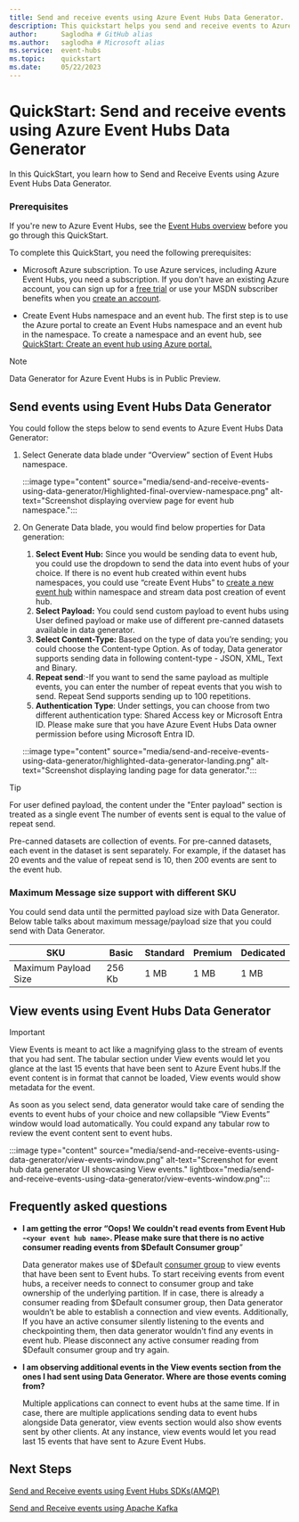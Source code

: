 ```yaml
---
title: Send and receive events using Azure Event Hubs Data Generator. 
description: This quickstart helps you send and receive events to Azure event hubs using Data generator.
author:      Saglodha # GitHub alias
ms.author:   saglodha # Microsoft alias
ms.service:  event-hubs
ms.topic:    quickstart
ms.date:     05/22/2023
---
```


# QuickStart: Send and receive events using Azure Event Hubs Data Generator

In this QuickStart, you learn how to Send and Receive Events using Azure Event Hubs Data Generator.  

### Prerequisites

If you're new to Azure Event Hubs, see the [Event Hubs overview](/azure/event-hubs/event-hubs-about) before you go through this QuickStart. 

To complete this QuickStart, you need the following prerequisites: 

- Microsoft Azure subscription. To use Azure services, including Azure Event Hubs, you need a subscription. If you don't have an existing Azure account, you can sign up for a [free trial](https://azure.microsoft.com/free/?WT.mc_id=A261C142F) or use your MSDN subscriber benefits when you [create an account](https://azure.microsoft.com/). 

- Create Event Hubs namespace and an event hub. The first step is to use the Azure portal to create an Event Hubs namespace and an event hub in the namespace. To create a namespace and an event hub, see [QuickStart: Create an event hub using Azure portal. ](/azure/event-hubs/event-hubs-create)

> [!NOTE]
> Data Generator for Azure Event Hubs is in Public Preview.

## Send events using Event Hubs Data Generator

You could follow the steps below to send events to Azure Event Hubs Data Generator: 

1. Select Generate data blade under “Overview” section of Event Hubs namespace.

   :::image type="content" source="media/send-and-receive-events-using-data-generator/Highlighted-final-overview-namespace.png" alt-text="Screenshot displaying overview page for event hub namespace.":::

2. On Generate Data blade, you would find below properties for Data generation: 
   1. **Select Event Hub:** Since you would be sending data to event hub, you could use the dropdown to send the data into event hubs of your choice. If there is no event hub created within event hubs namespaces, you could use “create Event Hubs” to [create a new event hub](/azure/event-hubs/event-hubs-create) within namespace and stream data post creation of event hub.  
   2. **Select Payload:** You could send custom payload to event hubs using User defined payload or make use of different pre-canned datasets available in data generator. 
   3.  **Select Content-Type:** Based on the type of data you’re sending; you could choose the Content-type Option. As of today, Data generator supports sending data in following content-type - JSON, XML, Text and Binary. 
   4.  **Repeat send**:-If you want to send the same payload as multiple events, you can enter the number of repeat events that you wish to send. Repeat Send supports sending up to 100 repetitions.
   5.  **Authentication Type**: Under settings, you can choose from two different authentication type: Shared Access key or Microsoft Entra ID. Please make sure that you have Azure Event Hubs Data owner permission before using Microsoft Entra ID. 
   
   :::image type="content" source="media/send-and-receive-events-using-data-generator/highlighted-data-generator-landing.png" alt-text="Screenshot displaying landing page for data generator.":::

> [!TIP]
> For user defined payload, the content under the "Enter payload" section is treated as a single event The number of events sent is equal to the value of repeat send. 
> 
> Pre-canned datasets are collection of events. For pre-canned datasets, each event in the dataset is sent separately. For example, if the dataset has 20 events and the value of repeat send is 10, then 200 events are sent to the event hub.

### Maximum Message size support with different SKU

You could send data until the permitted payload size with Data Generator. Below table talks about maximum message/payload size that you could send with Data Generator.

SKU 				|	 Basic    | 	Standard | Premium | Dedicated
--------------------|-------------|--------------|---------|----------|
Maximum Payload Size| 	256 Kb		| 	1 MB 	     | 1 MB     | 1 MB 

## View events using Event Hubs Data Generator

> [!IMPORTANT]
> View Events is meant to act like a magnifying glass to the stream of events that you had sent. The tabular section under View events would let you glance at the last 15 events that have been sent to Azure Event hubs.If the event content is in format that cannot be loaded, View events would show metadata for the event.

As soon as you select send, data generator would take care of sending the events to event hubs of your choice and new collapsible “View Events” window would load automatically. You could expand any tabular row to review the event content sent to event hubs. 

:::image type="content" source="media/send-and-receive-events-using-data-generator/view-events-window.png" alt-text="Screenshot for event hub data generator UI showcasing View events." lightbox="media/send-and-receive-events-using-data-generator/view-events-window.png":::

## Frequently asked questions

- **I am getting the error “Oops! We couldn't read events from Event Hub -`<your event hub name>`. Please make sure that there is no active consumer reading events from $Default Consumer group**”


   Data generator makes use of $Default [consumer group](/azure/event-hubs/event-hubs-features) to view events that have been sent to Event hubs. To start receiving events from event hubs, a receiver needs to connect to consumer group and take ownership of the underlying partition. If in case, there is already a consumer reading from $Default consumer group, then Data generator wouldn’t be able to establish a connection and view events. Additionally, If you have an active consumer silently listening to the events and checkpointing them, then data generator wouldn't find any events in event hub. Please disconnect any active consumer reading from $Default consumer group and try again. 

- **I am observing additional events in the View events section from the ones I had sent using Data Generator. Where are those events coming from?**


   Multiple applications can connect to event hubs at the same time. If in case, there are multiple applications sending data to event hubs alongside Data generator, view events section would also show events sent by other clients. At any instance, view events would let you read last 15 events that have sent to Azure Event Hubs.

## Next Steps

[Send and Receive events using Event Hubs SDKs(AMQP)](/azure/event-hubs/event-hubs-dotnet-standard-getstarted-send?tabs=passwordless%2Croles-azure-portal)

[Send and Receive events using Apache Kafka](/azure/event-hubs/event-hubs-quickstart-kafka-enabled-event-hubs?tabs=passwordless)
